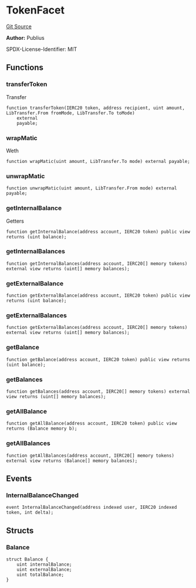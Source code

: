 # TokenFacet
[Git Source](https://github.com/KlimaDAO/klimadao-solidity/blob/b98fc1e8b7dcf2a7b80bbaba384c8c84431739fc/src/infinity/facets/TokenFacet.sol)

**Author:**
Publius

SPDX-License-Identifier: MIT


## Functions
### transferToken

Transfer


```solidity
function transferToken(IERC20 token, address recipient, uint amount, LibTransfer.From fromMode, LibTransfer.To toMode)
    external
    payable;
```

### wrapMatic

Weth


```solidity
function wrapMatic(uint amount, LibTransfer.To mode) external payable;
```

### unwrapMatic


```solidity
function unwrapMatic(uint amount, LibTransfer.From mode) external payable;
```

### getInternalBalance

Getters


```solidity
function getInternalBalance(address account, IERC20 token) public view returns (uint balance);
```

### getInternalBalances


```solidity
function getInternalBalances(address account, IERC20[] memory tokens) external view returns (uint[] memory balances);
```

### getExternalBalance


```solidity
function getExternalBalance(address account, IERC20 token) public view returns (uint balance);
```

### getExternalBalances


```solidity
function getExternalBalances(address account, IERC20[] memory tokens) external view returns (uint[] memory balances);
```

### getBalance


```solidity
function getBalance(address account, IERC20 token) public view returns (uint balance);
```

### getBalances


```solidity
function getBalances(address account, IERC20[] memory tokens) external view returns (uint[] memory balances);
```

### getAllBalance


```solidity
function getAllBalance(address account, IERC20 token) public view returns (Balance memory b);
```

### getAllBalances


```solidity
function getAllBalances(address account, IERC20[] memory tokens) external view returns (Balance[] memory balances);
```

## Events
### InternalBalanceChanged

```solidity
event InternalBalanceChanged(address indexed user, IERC20 indexed token, int delta);
```

## Structs
### Balance

```solidity
struct Balance {
    uint internalBalance;
    uint externalBalance;
    uint totalBalance;
}
```

